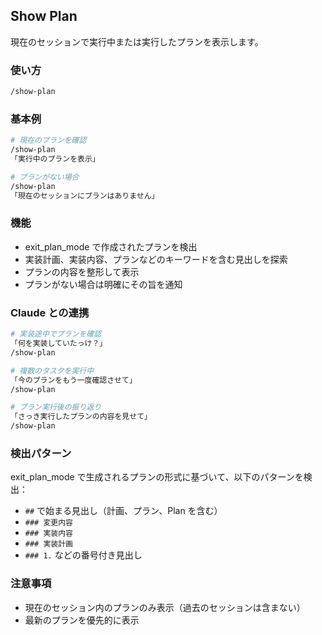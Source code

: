 ## Show Plan

現在のセッションで実行中または実行したプランを表示します。

### 使い方

```bash
/show-plan
```

### 基本例

```bash
# 現在のプランを確認
/show-plan
「実行中のプランを表示」

# プランがない場合
/show-plan
「現在のセッションにプランはありません」
```

### 機能

- exit_plan_mode で作成されたプランを検出
- 実装計画、実装内容、プランなどのキーワードを含む見出しを探索
- プランの内容を整形して表示
- プランがない場合は明確にその旨を通知

### Claude との連携

```bash
# 実装途中でプランを確認
「何を実装していたっけ？」
/show-plan

# 複数のタスクを実行中
「今のプランをもう一度確認させて」
/show-plan

# プラン実行後の振り返り
「さっき実行したプランの内容を見せて」
/show-plan
```

### 検出パターン

exit_plan_mode で生成されるプランの形式に基づいて、以下のパターンを検出：

- `##` で始まる見出し（計画、プラン、Plan を含む）
- `### 変更内容`
- `### 実装内容`
- `### 実装計画`
- `### 1.` などの番号付き見出し

### 注意事項

- 現在のセッション内のプランのみ表示（過去のセッションは含まない）
- 最新のプランを優先的に表示